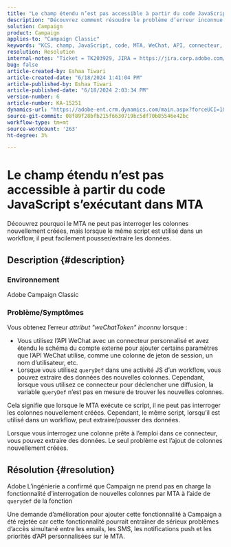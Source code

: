 ```yaml
---
title: "Le champ étendu n’est pas accessible à partir du code JavaScript s’exécutant dans MTA"
description: "Découvrez comment résoudre le problème d’erreur inconnue weChatToken lors de l’utilisation d’un connecteur d’API WeChat personnalisé."
solution: Campaign
product: Campaign
applies-to: "Campaign Classic"
keywords: "KCS, champ, JavaScript, code, MTA, WeChat, API, connecteur, weChatToken, erreur, personnalisé, workflow, script, OOTB"
resolution: Resolution
internal-notes: "Ticket = TK203929, JIRA = https://jira.corp.adobe.com/browse/NEO-20460, https://jira.corp.adobe.com/browse/NEO-20648"
bug: false
article-created-by: Eshaa Tiwari
article-created-date: "6/18/2024 1:41:04 PM"
article-published-by: Eshaa Tiwari
article-published-date: "6/18/2024 2:03:34 PM"
version-number: 6
article-number: KA-15251
dynamics-url: "https://adobe-ent.crm.dynamics.com/main.aspx?forceUCI=1&pagetype=entityrecord&etn=knowledgearticle&id=b39d8667-782d-ef11-840a-6045bd029b18"
source-git-commit: 08f89f28bfb215f6630719bc5df70b85546e42bc
workflow-type: tm+mt
source-wordcount: '263'
ht-degree: 3%

---
```


# Le champ étendu n’est pas accessible à partir du code JavaScript s’exécutant dans MTA


Découvrez pourquoi le MTA ne peut pas interroger les colonnes nouvellement créées, mais lorsque le même script est utilisé dans un workflow, il peut facilement pousser/extraire les données.

## Description {#description}


### Environnement

Adobe Campaign Classic

### <b>Problème/Symptômes</b>

Vous obtenez l’erreur *attribut &quot;weChatToken&quot; inconnu* lorsque :

- Vous utilisez l’API WeChat avec un connecteur personnalisé et avez étendu le schéma du compte externe pour ajouter certains paramètres que l’API WeChat utilise, comme une colonne de jeton de session, un nom d’utilisateur, etc.
- Lorsque vous utilisez `queryDef` dans une activité JS d’un workflow, vous pouvez extraire des données des nouvelles colonnes. Cependant, lorsque vous utilisez ce connecteur pour déclencher une diffusion, la variable `queryDef` n’est pas en mesure de trouver les nouvelles colonnes.


Cela signifie que lorsque le MTA exécute ce script, il ne peut pas interroger les colonnes nouvellement créées. Cependant, le même script, lorsqu’il est utilisé dans un workflow, peut extraire/pousser des données.

Lorsque vous interrogez une colonne prête à l’emploi dans ce connecteur, vous pouvez extraire des données. Le seul problème est l’ajout de colonnes nouvellement créées.


## Résolution {#resolution}




Adobe<b> </b>L’ingénierie a confirmé que Campaign ne prend pas en charge la fonctionnalité d’interrogation de nouvelles colonnes par MTA à l’aide de `querydef` de la fonction



Une demande d’amélioration pour ajouter cette fonctionnalité à Campaign a été rejetée car cette fonctionnalité pourrait entraîner de sérieux problèmes d’accès simultané entre les emails, les SMS, les notifications push et les priorités d’API personnalisées sur le MTA.
